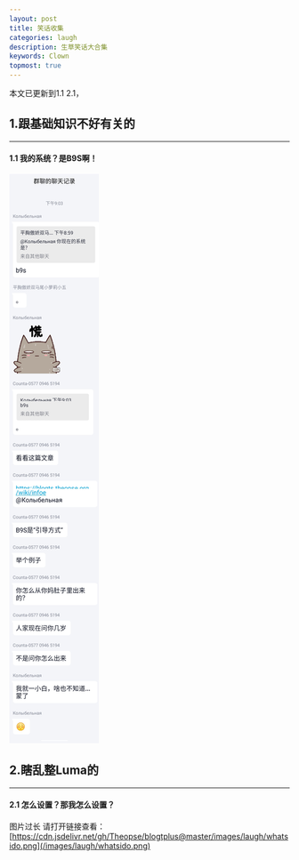 ```yaml
---
layout: post
title: 笑话收集
categories: laugh
description: 生草笑话大合集
keywords: Clown
topmost: true
---
```


本文已更新到1.1 2.1，

## 1.跟基础知识不好有关的

---

#### 1.1 我的系统？是B9S啊！

![b9s](images/mysystemisb9s.png)

## 2.瞎乱整Luma的
---

#### 2.1 怎么设置？那我怎么设置？

图片过长 请打开链接查看：[https://cdn.jsdelivr.net/gh/Theopse/blogtplus@master/images/laugh/whatsido.png](/images/laugh/whatsido.png)
